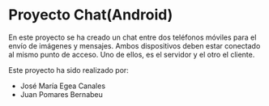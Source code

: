 # Proyecto Chat(Android)

En este proyecto se ha creado un chat entre dos teléfonos móviles para el envío de imágenes y mensajes.
Ambos dispositivos deben estar conectado al mismo punto de acceso. 
Uno de ellos, es el servidor y el otro el cliente.

Este proyecto ha sido realizado por:
* José María Egea Canales
* Juan Pomares Bernabeu